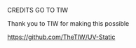CREDITS GO TO TIW



Thank you to TIW for making this possible


https://github.com/TheTIW/UV-Static
